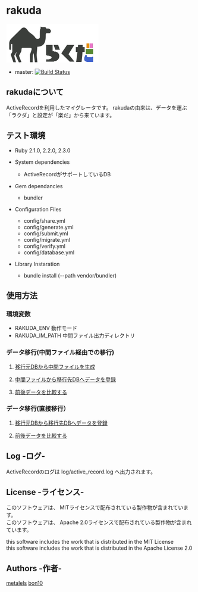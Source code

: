# rakuda #
![Logo](./doc/rakuda-logo.png)  

* master: [![Build Status](https://travis-ci.org/tlab-jp/rakuda.svg?branch=master)](https://travis-ci.org/tlab-jp/rakuda)

## rakudaについて ##

ActiveRecordを利用したマイグレータです。
rakudaの由来は、データを運ぶ「ラクダ」と設定が「楽だ」から来ています。

## テスト環境 ##

* Ruby 2.1.0, 2.2.0, 2.3.0

* System dependencies
  - ActiveRecordがサポートしているDB

* Gem dependancies
  - bundler

* Configuration Files
  - config/share.yml
  - config/generate.yml
  - config/submit.yml
  - config/migrate.yml
  - config/verify.yml
  - config/database.yml

* Library Instaration
  - bundle install (--path vendor/bundler)

## 使用方法 ##

### 環境変数 ###
  - RAKUDA_ENV 動作モード
  - RAKUDA_IM_PATH 中間ファイル出力ディレクトリ

### データ移行(中間ファイル経由での移行) ###

1. [移行元DBから中間ファイルを生成](https://github.com/tlab-jp/rakuda/blob/master/doc/generate.md)

2. [中間ファイルから移行先DBへデータを登録](https://github.com/tlab-jp/rakuda/blob/master/doc/submit.md)

3. [前後データを比較する](https://github.com/tlab-jp/rakuda/blob/master/doc/verify.md)

### データ移行(直接移行） ###

1. [移行元DBから移行先DBへデータを登録](https://github.com/tlab-jp/rakuda/blob/master/doc/migrate.md)

2. [前後データを比較する](https://github.com/tlab-jp/rakuda/blob/master/doc/verify.md)

## Log -ログ- ##

ActiveRecordのログは log/active_record.log へ出力されます。

## License -ライセンス- ##

このソフトウェアは、 MITライセンスで配布されている製作物が含まれています。  
このソフトウェアは、 Apache 2.0ライセンスで配布されている製作物が含まれています。

this software includes the work that is distributed in the MIT License  
this software includes the work that is distributed in the Apache License 2.0

## Authors -作者- ##

[metalels](https://github.com/metalels)
[bon10](https://github.com/bon10)

